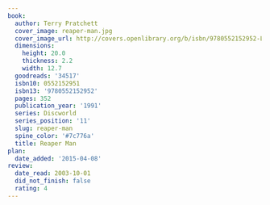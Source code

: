 ```yaml
---
book:
  author: Terry Pratchett
  cover_image: reaper-man.jpg
  cover_image_url: http://covers.openlibrary.org/b/isbn/9780552152952-L.jpg
  dimensions:
    height: 20.0
    thickness: 2.2
    width: 12.7
  goodreads: '34517'
  isbn10: 0552152951
  isbn13: '9780552152952'
  pages: 352
  publication_year: '1991'
  series: Discworld
  series_position: '11'
  slug: reaper-man
  spine_color: '#7c776a'
  title: Reaper Man
plan:
  date_added: '2015-04-08'
review:
  date_read: 2003-10-01
  did_not_finish: false
  rating: 4
---
```

